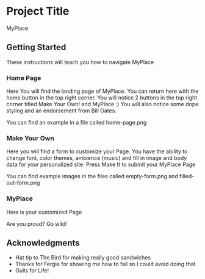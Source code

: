 # Project Title

MyPlace

## Getting Started

These instructions will teach you how to navigate MyPlace

### Home Page

Here You will find the landing page of MyPlace.
You can return here with the home button in the top right corner.
You will notice 2 buttons in the top right corner titled Make Your Own! and MyPlace :)
You will also notice some dope styling and an endorsement from Bill Gates.

You can find an example in a file called home-page.png

### Make Your Own

Here you will find a form to customize your Page.
You have the ability to change font, color themes, ambience (music) and fill in image and body data for your personalized site.
Press Make It to submit your MyPlace Page

You can find example images in the files called empty-form.png and filled-out-form.png

### MyPlace

Here is your customized Page

Are you proud? Go wild!

## Acknowledgments

* Hat tip to The Bird for making really good sandwiches
* Thanks for Fergie for showing me how to fail so I could avoid doing that
* Gulls for Life!
